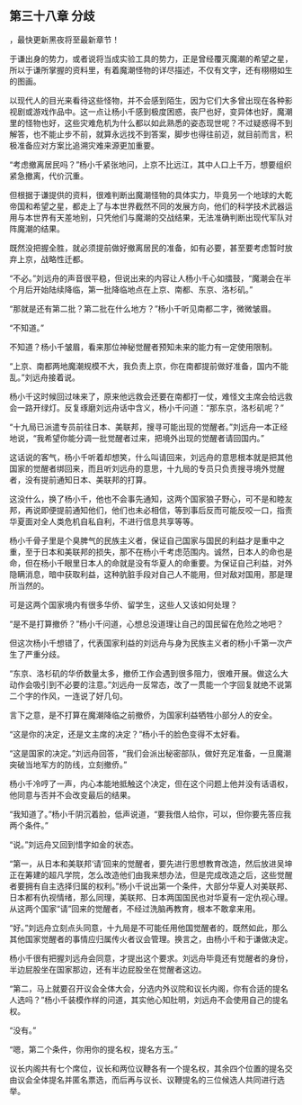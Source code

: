 ## 第三十八章 分歧
，最快更新黑夜将至最新章节！

于谦出身的势力，或者说将当成实验工具的势力，正是曾经覆灭魔潮的希望之星，所以于谦所掌握的资料里，有着魔潮怪物的详尽描述，不仅有文字，还有栩栩如生的图画。

以现代人的目光来看待这些怪物，并不会感到陌生，因为它们大多曾出现在各种影视剧或游戏作品中。这一点让杨小千感到极度困惑，丧尸也好，变异体也好，魔潮里的怪物也好，这些灾难危机为什么都以如此熟悉的姿态现世呢？不过疑惑得不到解答，也不能止步不前，就算永远找不到答案，脚步也得往前迈，就目前而言，积极准备应对方案比追溯灾难来源更加重要。

“考虑撤离居民吗？”杨小千紧张地问，上京不比远江，其中人口上千万，想要组织紧急撤离，代价沉重。

但根据于谦提供的资料，很难判断出魔潮怪物的具体实力，毕竟另一个地球的大乾帝国和希望之星，都走上了与本世界截然不同的发展方向，他们的科学技术武器运用与本世界有天差地别，只凭他们与魔潮的交战结果，无法准确判断出现代军队对阵魔潮的结果。

既然没把握全胜，就必须提前做好撤离居民的准备，如有必要，甚至要考虑暂时放弃上京，战略性迁都。

“不必。”刘远舟的声音很平稳，但说出来的内容让人杨小千心如擂鼓，“魔潮会在半个月后开始陆续降临，第一批降临地点在上京、南都、东京、洛杉矶。”

“那就是还有第二批？第二批在什么地方？”杨小千听见南都二字，微微皱眉。

“不知道。”

不知道？杨小千皱眉，看来那位神秘觉醒者预知未来的能力有一定使用限制。

“上京、南都两地魔潮规模不大，我负责上京，你在南都提前做好准备，国内不能乱。”刘远舟接着说。

杨小千这时候回过味来了，原来他远救会还要在南都打一仗，难怪文主席会给远救会一路开绿灯。反复琢磨刘远舟话中含义，杨小千问道：“那东京，洛杉矶呢？”

“十九局已派遣专员前往日本、美联邦，搜寻可能出现的觉醒者。”刘远舟一本正经地说，“我希望你能分调一批觉醒者过来，把境外出现的觉醒者请回国内。”

这话说的客气，杨小千听着却想笑，什么叫请回来，刘远舟的意思根本就是把其他国家的觉醒者绑回来，而且听刘远舟的意思，十九局的专员只负责搜寻境外觉醒者，没有提前通知日本、美联邦的打算。

这没什么，换了杨小千，他也不会事先通知，这两个国家狼子野心，可不是和睦友邦，再说即便提前通知他们，他们也未必相信，等到事后反而可能反咬一口，指责华夏面对全人类危机自私自利，不进行信息共享等等。

杨小千骨子里是个臭脾气的民族主义者，保证自己国家与国民的利益才是重中之重，至于日本和美联邦的损失，那不在杨小千考虑范围内。诚然，日本人的命也是命，但在杨小千眼里日本人的命就是没有华夏人的命重要。为保证自己利益，对外隐瞒消息，暗中获取利益，这种肮脏手段对自己人不能用，但对敌对国用，那是理所当然的。

可是这两个国家境内有很多华侨、留学生，这些人又该如何处理？

“是不是打算撤侨？”杨小千问道，心想总没道理让自己的国民留在危险之地吧？

但这次杨小千想错了，代表国家利益的刘远舟与身为民族主义者的杨小千第一次产生了严重分歧。

“东京、洛杉矶的华侨数量太多，撤侨工作会遇到很多阻力，很难开展。做这么大动作会吸引到不必要的注意。”刘远舟一反常态，改了一贯能一个字回复就绝不说第二个字的作风，一连说了好几句。

言下之意，是不打算在魔潮降临之前撤侨，为国家利益牺牲小部分人的安全。

“这是你的决定，还是文主席的决定？”杨小千的脸色变得不太好看。

“这是国家的决定。”刘远舟回答，“我们会派出秘密部队，做好充足准备，一旦魔潮突破当地军方的防线，立刻撤侨。”

杨小千冷哼了一声，内心本能地抵触这个决定，但在这个问题上他并没有话语权，他同意与否并不会改变最后的结果。

“我知道了。”杨小千阴沉着脸，低声说道，“要我借人给你，可以，但你要先答应我两个条件。”

“说。”刘远舟又回到惜字如金的状态。

“第一，从日本和美联邦‘请’回来的觉醒者，要先进行思想教育改造，然后放进吴坤正在筹建的超凡学院，怎么改造他们由我来想办法，但是完成改造之后，这些觉醒者要拥有自主选择归属的权利。”杨小千说出第一个条件，大部分华夏人对美联邦、日本都有仇视情绪，那么同理，美联邦、日本两国国民也对华夏有一定仇视心理。从这两个国家“请”回来的觉醒者，不经过洗脑再教育，根本不敢拿来用。

“好。”刘远舟立刻点头同意，十九局是不可能任用他国觉醒者的，既然如此，那么其他国家觉醒者的事情应归属传火者议会管理。换言之，由杨小千和于谦做决定。

杨小千很有把握刘远舟会同意，才提出这个要求。刘远舟毕竟还有觉醒者的身份，半边屁股坐在国家那边，还有半边屁股坐在觉醒者这边。

“第二，马上就要召开议会全体大会，分选内外议院和议长内阁，你有合适的提名人选吗？”杨小千装模作样的问道，其实他心知肚明，刘远舟不会使用自己的提名权。

“没有。”

“嗯，第二个条件，你用你的提名权，提名方玉。”

议长内阁共有七个席位，议长和两位议鞭各有一个提名权，其余四个位置的提名交由议会全体提名并匿名票选，而后再与议长、议鞭提名的三位候选人共同进行选举。

